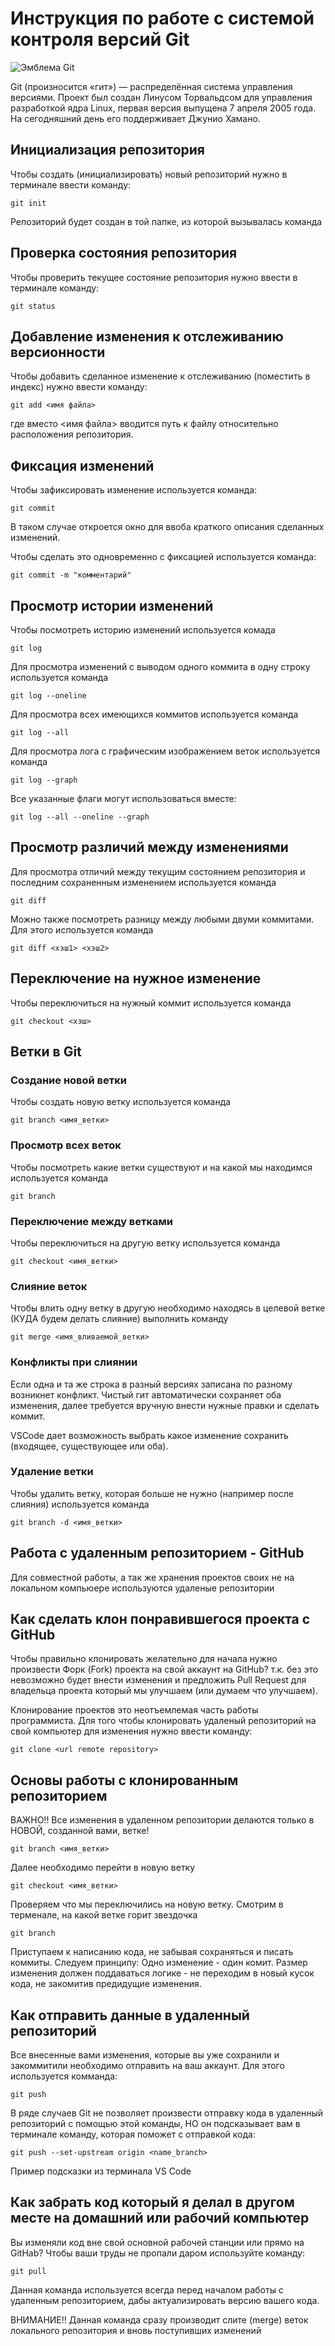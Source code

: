 # **Инструкция по работе с системой контроля версий Git**

![Эмблема Git](git.jpg)

Git (произносится «гит») — распределённая система управления версиями. Проект был создан Линусом Торвальдсом для управления разработкой ядра Linux, первая версия выпущена 7 апреля 2005 года. На сегодняшний день его поддерживает Джунио Хамано.

## Инициализация репозитория

Чтобы создать (инициализировать) новый репозиторий нужно в терминале ввести команду:

    git init

Репозиторий будет создан в той папке, из которой вызывалась команда

## Проверка состояния репозитория

Чтобы проверить текущее состояние репозитория нужно ввести в терминале команду:

    git status

## Добавление изменения к отслеживанию версионности

Чтобы добавить сделанное изменение к отслеживанию (поместить в индекс) нужно ввести команду:

    git add <имя файла>

где вместо <имя файла> вводится путь к файлу относительно расположения репозитория.

## Фиксация изменений

Чтобы зафиксировать изменение используется команда:

    git commit

В таком случае откроется окно для ввоба краткого описания сделанных изменений.

Чтобы сделать это одновременно с фиксацией используется команда:

    git commit -m "комментарий"

## Просмотр истории изменений

Чтобы посмотреть историю изменений используется комада

    git log

Для просмотра изменений с выводом одного коммита в одну строку используется команда

    git log --oneline

Для просмотра всех имеющихся коммитов используется команда

    git log --all

Для просмотра лога с графическим изображением веток используется команда

    git log --graph

Все указанные флаги могут использоваться вместе:

    git log --all --oneline --graph

## Просмотр различий между изменениями

Для просмотра отличий между текущим состоянием репозитория и последним сохраненным изменением используется команда

    git diff

Можно также посмотреть разницу между любыми двуми коммитами. Для этого используется команда

    git diff <хэш1> <хэш2>

## Переключение на нужное изменение

Чтобы переключиться на нужный коммит используется команда

    git checkout <хэш>

## Ветки в Git

### Создание новой ветки

Чтобы создать новую ветку используется команда

    git branch <имя_ветки>

### Просмотр всех веток

Чтобы посмотреть какие ветки существуют и на какой мы находимся используется команда

    git branch

### Переключение между ветками

Чтобы переключиться на другую ветку используется команда

    git checkout <имя_ветки>

### Слияние веток

Чтобы влить одну ветку в другую необходимо находясь в целевой ветке (КУДА будем делать слияние) выполнить команду

    git merge <имя_вливаемой_ветки>

### Конфликты при слиянии

Если одна и та же строка в разный версиях записана по разному возникнет конфликт.
Чистый гит автоматически сохраняет оба изменения, далее требуется вручную внести нужные правки и сделать коммит.

VSСode дает возможность выбрать какое изменение сохранить (входящее, существующее или оба).

### Удаление ветки

Чтобы удалить ветку, которая больше не нужно (например после слияния) используется команда

    git branch -d <имя_ветки>

## Работа с удаленным репозиторием - GitHub

Для совместной работы, а так же хранения проектов своих не на локальном компьюере используются удаленые репозитории

## Как сделать клон понравившегося проекта с GitHub

Чтобы правильно клонировать желательно для начала нужно произвести Форк (Fork) проекта на свой аккаунт на GitHub? т.к. без это невозможно будет внести изменения и предложить Pull Request для владельца проекта который мы улучшаем (или думаем что улучшаем).

Клонирование проектов это неотъемлемая часть работы программиста. Для того чтобы клонировать удаленый репозиторий на свой компьютер для изменения нужно ввести команду:

    git clone <url remote repository>

## Основы работы с клонированным репозиторием

ВАЖНО!! Все изменения в удаленном репозитории делаются только в НОВОЙ, созданной вами, ветке!

    git branch <имя_ветки>

Далее необходимо перейти в новую ветку

    git checkout <имя_ветки>

Проверяем что мы переключились на новую ветку. Смотрим в терменале, на какой ветке горит звездочка

    git branch

Приступаем к написанию кода, не забывая сохраняться и писать коммиты. Следуем принципу: Одно изменение - один комит. Размер изменения должен поддаваться логике - не переходим в новый кусок кода, не закомитив предидущие изменения.

## Как отправить данные в удаленный репозиторий

Все внесенные вами изменения, которые вы уже сохранили и закоммитили необходимо отправить на ваш аккаунт. Для этого используется комманда:

    git push

В ряде случаев Git не позволяет произвести отправку кода в удаленный репозиторий с помощью этой команды, НО он подсказывает вам в терминале команду, которая поможет с отправкой кода:

    git push --set-upstream origin <name_branch>

Пример подсказки из терминала VS Code

## Как забрать код который я делал в другом месте на домашний или рабочий компьютер

Вы изменяли код вне свой основной рабочей станции или прямо на GitHab? Чтобы ваши труды не пропали даром используйте команду:

    git pull

Данная команда используется всегда перед началом работы с удаленным репозиторием, дабы актуализировать версию вашего кода.

ВНИМАНИЕ!! Данная команда сразу производит слите (merge) веток локального репозитория и вновь поступивших изменений
